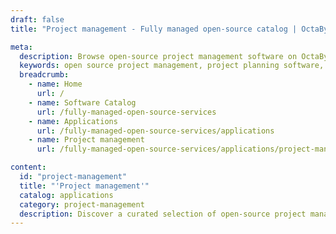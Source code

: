 ```yaml
---
draft: false
title: "Project management - Fully managed open-source catalog | OctaByte.io"

meta:
  description: Browse open-source project management software on OctaByte, where we manage installation, updates, backups, and support for a seamless experience.
  keywords: open source project management, project planning software, OctaByte, project management tools, installation support, software maintenance, project execution, open-source software, updates and backups, project management solutions
  breadcrumb:
    - name: Home
      url: /
    - name: Software Catalog
      url: /fully-managed-open-source-services
    - name: Applications
      url: /fully-managed-open-source-services/applications
    - name: Project management
      url: /fully-managed-open-source-services/applications/project-management

content:
  id: "project-management"
  title: "'Project management'"
  catalog: applications
  category: project-management
  description: Discover a curated selection of open-source project management software solutions available on OctaByte. Whether you're managing a small team or overseeing complex projects, our platform offers a seamless experience for project planning and execution. We take care of the installation, regular updates, backups, and provide ongoing support to ensure that your project management tools are always up to date and running smoothly. With OctaByte, you can focus on what matters most—successful project execution—while we handle the technical aspects.
---
```

